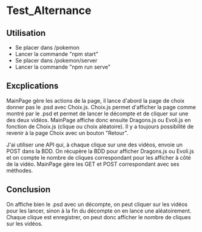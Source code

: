 # Test_Alternance

## Utilisation 

- Se placer dans /pokemon
- Lancer la commande "npm start"
- Se placer dans /pokemon/server
- Lancer la commande "npm run serve"

## Excplications

MainPage gère les actions de la page, il lance d'abord la page de choix donner pas le .psd avec Choix.js.
Choix.js permet d'afficher la page comme montré par le .psd et permet de lancer le décompte et de cliquer sur une des deux vidéos.
MainPage affiche donc ensuite Dragons.js ou Evoli.js en fonction de Choix.js (clique ou choix aléatoire).
Il y a toujours possibilité de revenir à la page Choix avec un bouton "Retour".

J'ai utiliser une API qui, à chaque clique sur une des vidéos, envoie un POST dans la BDD.
On récupère la BDD pour afficher Dragons.js ou Evoli.js et on compte le nombre de cliques correspondant pour les afficher à côté de la vidéo.
MainPage gère les GET et POST correspondant avec ses méthodes.

## Conclusion

On affiche bien le .psd avec un décompte, on peut cliquer sur les vidéos pour les lancer, sinon à la fin du décompte on en lance une aléatoirement.
Chaque clique est enregistrer, on peut donc afficher le nombre de cliques sur les vidéos.
